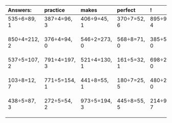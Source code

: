 | Answers: | practice | makes | perfect | ! |
| :--- | :--- | :--- | :--- | :--- |
| 535÷6=89, 1 | 387÷4=96, 3 | 406÷9=45, 1 | 370÷7=52, 6 | 895÷9=99, 4 | 
|   |   |   |   |   | 
|   |   |   |   |   | 
|   |   |   |   |   | 
| 850÷4=212, 2 | 376÷4=94, 0 | 546÷2=273, 0 | 568÷8=71, 0 | 385÷5=77, 0 | 
|   |   |   |   |   | 
|   |   |   |   |   | 
|   |   |   |   |   | 
| 537÷5=107, 2 | 791÷4=197, 3 | 521÷4=130, 1 | 161÷5=32, 1 | 698÷2=349, 0 | 
|   |   |   |   |   | 
|   |   |   |   |   | 
|   |   |   |   |   | 
| 103÷8=12, 7 | 771÷5=154, 1 | 441÷8=55, 1 | 180÷7=25, 5 | 480÷2=240, 0 | 
|   |   |   |   |   | 
|   |   |   |   |   | 
|   |   |   |   |   | 
| 438÷5=87, 3 | 272÷5=54, 2 | 973÷5=194, 3 | 445÷8=55, 5 | 214÷9=23, 7 | 
|   |   |   |   |   | 
|   |   |   |   |   | 
|   |   |   |   |   | 
